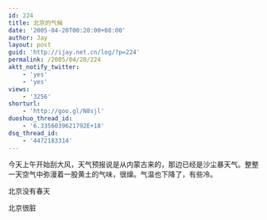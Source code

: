 ```yaml
---
id: 224
title: 北京的气候
date: '2005-04-20T00:20:00+08:00'
author: Jay
layout: post
guid: 'http://ijay.net.cn/log/?p=224'
permalink: /2005/04/20/224
aktt_notify_twitter:
    - 'yes'
    - 'yes'
views:
    - '3256'
shorturl:
    - 'http://goo.gl/N8sjl'
duoshuo_thread_id:
    - '6.3356039621792E+18'
dsq_thread_id:
    - '4472183314'
---
```


今天上午开始刮大风，天气预报说是从内蒙古来的，那边已经是沙尘暴天气。整整一天空气中弥漫着一股黄土的气味，很燥。气温也下降了，有些冷。

北京没有春天

北京很脏